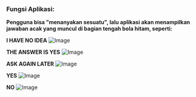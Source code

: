 ### Fungsi Aplikasi:
**Pengguna bisa "menanyakan sesuatu", lalu aplikasi akan menampilkan jawaban acak yang muncul di bagian tengah bola hitam, seperti:**

**I HAVE NO IDEA**
![Image](https://github.com/user-attachments/assets/f1693ce6-8c84-4d92-a6c8-a3027101cf44)

**THE ANSWER IS YES**
![Image](https://github.com/user-attachments/assets/616a1b30-f230-4f00-8a60-6c256bfcfb6d)

**ASK AGAIN LATER**
![Image](https://github.com/user-attachments/assets/fd8b7472-a5e6-46fc-9165-329c6b6ef2a5)

**YES**
![Image](https://github.com/user-attachments/assets/973531d1-3e81-4d4d-8583-1b234a01c5e0)

**NO**
![Image](https://github.com/user-attachments/assets/523927f9-c33d-4a2e-889b-a4a5659aa931)
